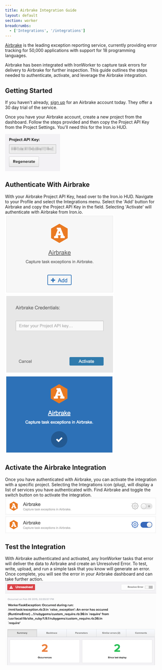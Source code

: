 ```yaml
---
title: Airbrake Integration Guide
layout: default
section: worker
breadcrumbs:
  - ['Integrations', '/integrations']
---
```


<a href="http://www.airbrake.io">Airbrake</a> is the leading exception reporting service, currently providing error tracking for 50,000 applications with support for 18 programming languages.

Airbrake has been integrated with IronWorker to capture task errors for delivery to Airbrake for further inspection. This guide outlines the steps needed to authenticate, activate, and leverage the Airbrake integration.

<h2 id="start">Getting Started</h2>
If you haven't already, <a href="https://airbrake.io/account/new">sign up</a> for an Airbrake account today. They offer a 30 day trial of the service.

Once you have your Airbrake account, create a new project from the dashboard. Follow the steps provided and then copy the Project API Key from the Project Settings. You'll need this for the Iron.io HUD.

<img src="/images/worker/integrations/airbrake_token.png" alt="Airbrake API Key">

<h2 id="auth">Authenticate With Airbrake</h2>
With your Airbrake Project API Key, head over to the Iron.io HUD. Navigate to your Profile and select the Integrations menu. Select the 'Add' button for Airbrake and copy the Project API Key in the field. Selecting 'Activate' will authenticate with Airbrake from Iron.io.

<img src="/images/worker/integrations/airbrake_auth1.png" alt="Airbrake Auth">
<img src="/images/worker/integrations/airbrake_auth2.png" alt="Airbrake Auth">
<img src="/images/worker/integrations/airbrake_auth3.png" alt="Airbrake Auth">

<h2 id="activate">Activate the Airbrake Integration</h2>
Once you have authenticated with Airbrake, you can activate the integration with a specific project. Selecting the Integrations icon (plug), will display a list of services you have authenticated with. Find Airbrake and toggle the switch button on to activate the integration.

<img src="/images/worker/integrations/airbrake_activation1.png" alt="Airbrake Activation">
<img src="/images/worker/integrations/airbrake_activation2.png" alt="Airbrake Activation">

<h2 id="Test">Test the Integration</h2>
With Airbrake authenticated and activated, any IronWorker tasks that error will deliver the data to Airbrake and create an Unresolved Error. To test, write, upload, and run a simple task that you know will generate an error. Once complete, you will see the error in your Airbrake dashboard and can take further action.

<img src="/images/worker/integrations/airbrake_exception.png" alt="Airbrake Exception">

